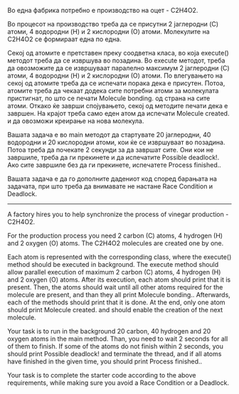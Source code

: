 Во една фабрика потребно е производство на оцет - C2H4O2.

Во процесот на производство треба да се присутни 2 јаглеродни (C) атоми, 4 водородни (H) и 2 кислородни (О) атоми.
Молекулите на C2H4O2 се формираат една по една.

Секој од атомите е претставен преку соодветна класа, во која execute() методот треба да се извршува во позадина. Во
execute методот, треба да овозможите да се извршуваат паралелно максимум 2 јаглеродни (C) атоми, 4 водородни (H) и 2
кислородни (О) атоми. По влегувањето на секој од атомите треба да се испечати порака дека е присутен. Потоа, атомите
треба да чекаат додека сите потребни атоми за молекулата пристигнат, по што се печати Molecule bonding. од страна на
сите атоми. Откако ќе заврши спојувањето, секој од методите печати дека е завршен. На крајот треба само еден атом да
испечати Molecule created. и да овозможи креирање на нова молекула.

Вашата задача е во main методот да стартувате 20 јаглеродни, 40 водородни и 20 кислородни атоми, кои ќе се извршуваат во
позадина. Потоа треба да почекате 2 секунди за да завршат сите. Они кои не завршиле, треба да ги прекинете и да
испечатите Possible deadlock!. Ако сите завршиле без да ги прекинете, испечатете Process finished..

Вашата задача е да го дополните дадениот код според барањата на задачата, при што треба да внимавате не настане Race
Condition и Deadlock.



-----



A factory hires you to help synchronize the process of vinegar production - C2H4O2.

For the production process you need 2 carbon (C) atoms, 4 hydrogen (H) and 2 oxygen (О) atoms. The C2H4O2 molecules are
created one by one.

Each atom is represented with the corresponding class, where the execute() method should be executed in background. The
execute method should allow parallel execution of maximum 2 carbon (C) atoms, 4 hydrogen (H) and 2 oxygen (О) atoms.
After its execution, each atom should print that it is present. Then, the atoms should wait until all other atoms
required for the molecule are present, and than they all print Molecule bonding.. Afterwards, each of the methods should
print that it is done. At the end, only one atom should print Molecule created. and should enable the creation of the
next molecule.

Your task is to run in the background 20 carbon, 40 hydrogen and 20 oxygen atoms in the main method. Than, you need to
wait 2 seconds for all of them to finish. If some of the atoms do not finish within 2 seconds, you should print Possible
deadlock! and terminate the thread, and if all atoms have finished in the given time, you should print Process
finished..

Your task is to complete the starter code according to the above requirements, while making sure you avoid a Race
Condition or a Deadlock.
